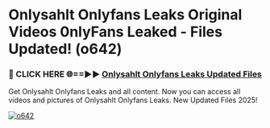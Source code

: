 # Onlysahlt Onlyfans Leaks Original Videos 0nlyFans Leaked - Files Updated! (o642)

<h3>🔴 CLICK HERE 🌐==►► <a href="https://tinyurl.com/4seja8ks" rel="nofollow">Onlysahlt Onlyfans Leaks Updated Files</a></h3>

Get Onlysahlt Onlyfans Leaks and all content. Now you can access all videos and pictures of Onlysahlt Onlyfans Leaks. New Updated Files 2025!

[![o642](https://i.imgur.com/EWjZXRe.gif)](https://tinyurl.com/4seja8ks)
